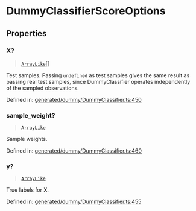 # DummyClassifierScoreOptions

## Properties

### X?

> [`ArrayLike`](../types/ArrayLike.md)[]

Test samples. Passing `undefined` as test samples gives the same result as passing real test samples, since DummyClassifier operates independently of the sampled observations.

Defined in:  [generated/dummy/DummyClassifier.ts:450](https://github.com/transitive-bullshit/scikit-learn-ts/blob/92ab806/packages/sklearn/src/generated/dummy/DummyClassifier.ts#L450)

### sample\_weight?

> [`ArrayLike`](../types/ArrayLike.md)

Sample weights.

Defined in:  [generated/dummy/DummyClassifier.ts:460](https://github.com/transitive-bullshit/scikit-learn-ts/blob/92ab806/packages/sklearn/src/generated/dummy/DummyClassifier.ts#L460)

### y?

> [`ArrayLike`](../types/ArrayLike.md)

True labels for X.

Defined in:  [generated/dummy/DummyClassifier.ts:455](https://github.com/transitive-bullshit/scikit-learn-ts/blob/92ab806/packages/sklearn/src/generated/dummy/DummyClassifier.ts#L455)
